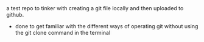 ##

a test repo to tinker with creating a git file locally and then uploaded to github.

- done to get familiar with the different ways of operating git without using the git clone command in the terminal

